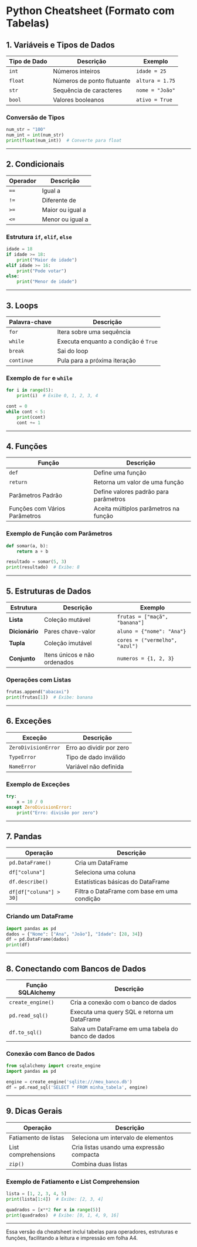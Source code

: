 
# Python Cheatsheet (Formato com Tabelas)

## 1. Variáveis e Tipos de Dados

| Tipo de Dado | Descrição                 | Exemplo                      |
|--------------|---------------------------|------------------------------|
| `int`        | Números inteiros           | `idade = 25`                 |
| `float`      | Números de ponto flutuante | `altura = 1.75`              |
| `str`        | Sequência de caracteres    | `nome = "João"`              |
| `bool`       | Valores booleanos          | `ativo = True`               |

### Conversão de Tipos
```python
num_str = "100"
num_int = int(num_str)
print(float(num_int))  # Converte para float
```

---

## 2. Condicionais

| Operador | Descrição               |
|----------|-------------------------|
| `==`     | Igual a                 |
| `!=`     | Diferente de            |
| `>=`     | Maior ou igual a        |
| `<=`     | Menor ou igual a        |

### Estrutura `if`, `elif`, `else`
```python
idade = 18
if idade >= 18:
    print("Maior de idade")
elif idade >= 16:
    print("Pode votar")
else:
    print("Menor de idade")
```

---

## 3. Loops

| Palavra-chave | Descrição                        |
|---------------|----------------------------------|
| `for`         | Itera sobre uma sequência        |
| `while`       | Executa enquanto a condição é `True` |
| `break`       | Sai do loop                      |
| `continue`    | Pula para a próxima iteração     |

### Exemplo de `for` e `while`
```python
for i in range(5):
    print(i)  # Exibe 0, 1, 2, 3, 4

cont = 0
while cont < 5:
    print(cont)
    cont += 1
```

---

## 4. Funções

| Função               | Descrição                                             |
|----------------------|-------------------------------------------------------|
| `def`                | Define uma função                                     |
| `return`             | Retorna um valor de uma função                        |
| Parâmetros Padrão    | Define valores padrão para parâmetros                 |
| Funções com Vários Parâmetros | Aceita múltiplos parâmetros na função          |

### Exemplo de Função com Parâmetros
```python
def somar(a, b):
    return a + b

resultado = somar(5, 3)
print(resultado)  # Exibe: 8
```

---

## 5. Estruturas de Dados

| Estrutura   | Descrição                               | Exemplo                        |
|-------------|-----------------------------------------|--------------------------------|
| **Lista**   | Coleção mutável                         | `frutas = ["maçã", "banana"]`  |
| **Dicionário** | Pares chave-valor                    | `aluno = {"nome": "Ana"}`      |
| **Tupla**   | Coleção imutável                        | `cores = ("vermelho", "azul")` |
| **Conjunto**| Itens únicos e não ordenados            | `numeros = {1, 2, 3}`          |

### Operações com Listas
```python
frutas.append("abacaxi")
print(frutas[1])  # Exibe: banana
```

---

## 6. Exceções

| Exceção              | Descrição                        |
|----------------------|----------------------------------|
| `ZeroDivisionError`   | Erro ao dividir por zero         |
| `TypeError`           | Tipo de dado inválido            |
| `NameError`           | Variável não definida            |

### Exemplo de Exceções
```python
try:
    x = 10 / 0
except ZeroDivisionError:
    print("Erro: divisão por zero")
```

---

## 7. Pandas

| Operação               | Descrição                                        |
|------------------------|--------------------------------------------------|
| `pd.DataFrame()`        | Cria um DataFrame                               |
| `df["coluna"]`          | Seleciona uma coluna                            |
| `df.describe()`         | Estatísticas básicas do DataFrame               |
| `df[df["coluna"] > 30]` | Filtra o DataFrame com base em uma condição     |

### Criando um DataFrame
```python
import pandas as pd
dados = {"Nome": ["Ana", "João"], "Idade": [28, 34]}
df = pd.DataFrame(dados)
print(df)
```

---

## 8. Conectando com Bancos de Dados

| Função SQLAlchemy      | Descrição                                           |
|------------------------|----------------------------------------------------|
| `create_engine()`       | Cria a conexão com o banco de dados                |
| `pd.read_sql()`         | Executa uma query SQL e retorna um DataFrame       |
| `df.to_sql()`           | Salva um DataFrame em uma tabela do banco de dados |

### Conexão com Banco de Dados
```python
from sqlalchemy import create_engine
import pandas as pd

engine = create_engine('sqlite:///meu_banco.db')
df = pd.read_sql('SELECT * FROM minha_tabela', engine)
```

---

## 9. Dicas Gerais

| Operação                  | Descrição                                          |
|---------------------------|----------------------------------------------------|
| Fatiamento de listas       | Seleciona um intervalo de elementos                |
| List comprehensions        | Cria listas usando uma expressão compacta          |
| `zip()`                    | Combina duas listas                                |

### Exemplo de Fatiamento e List Comprehension
```python
lista = [1, 2, 3, 4, 5]
print(lista[1:4])  # Exibe: [2, 3, 4]

quadrados = [x**2 for x in range(5)]
print(quadrados)  # Exibe: [0, 1, 4, 9, 16]
```

---

Essa versão da cheatsheet inclui tabelas para operadores, estruturas e funções, facilitando a leitura e impressão em folha A4.
